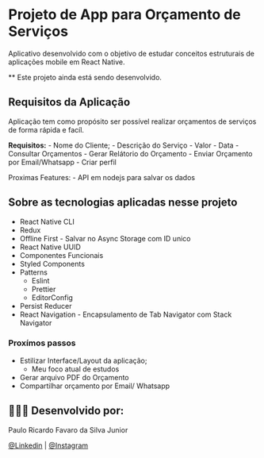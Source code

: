 # Projeto de App para Orçamento de Serviços
Aplicativo desenvolvido com o objetivo de estudar conceitos estruturais de aplicações mobile em React Native.

** Este projeto ainda está sendo desenvolvido.

## Requisitos da Aplicação
Aplicação tem como propósito ser possível realizar orçamentos de serviços de forma rápida e facíl.

**Requisitos:**
    - Nome do Cliente;
    - Descrição do Serviço
    - Valor
    - Data
    - Consultar Orçamentos
    - Gerar Relátorio do Orçamento
    - Enviar Orçamento por Email/Whatsapp
    - Criar perfil

Proximas Features:
    - API  em nodejs para salvar os dados

## Sobre as tecnologias aplicadas nesse projeto
- React Native CLI
- Redux
- Offline First - Salvar no Async Storage com ID unico
- React Native UUID
- Componentes Funcionais
- Styled Components
- Patterns
    - Eslint
    - Prettier
    - EditorConfig
- Persist Reducer
- React Navigation - Encapsulamento de Tab Navigator com Stack Navigator



### Proxímos passos
- Estilizar Interface/Layout da aplicação;
    - Meu foco atual de estudos
- Gerar arquivo PDF do Orçamento
- Compartilhar orçamento por Email/ Whatsapp






## 👨🏼‍🚀 Desenvolvido por:

Paulo Ricardo Favaro da Silva Junior

 [@Linkedin](https://www.linkedin.com/in/paulo-ricardo-favaro-da-silva-junior-79092ab8/) | [@Instagram](https://www.instagram.com/prjr_dexter/)
